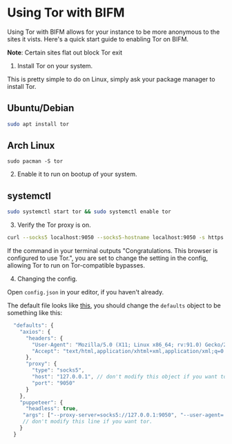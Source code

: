 # Using Tor with BIFM

Using Tor with BIFM allows for your instance to be more anonymous to the sites it vists. Here's a quick start guide to enabling Tor on BIFM.

**Note**: Certain sites flat out block Tor exit

1. Install Tor on your system.

This is pretty simple to do on Linux, simply ask your package manager to install Tor.

## Ubuntu/Debian

```sh
sudo apt install tor
```

## Arch Linux

```
sudo pacman -S tor
```

2. Enable it to run on bootup of your system.

## systemctl

```sh
sudo systemctl start tor && sudo systemctl enable tor
```

3. Verify the Tor proxy is on.

```sh
curl --socks5 localhost:9050 --socks5-hostname localhost:9050 -s https://check.torproject.org/ | cat | grep -m 1 Congratulations | xargs
```

If the command in your terminal outputs "Congratulations. This browser is configured to use Tor.", you are set to change the setting in the config, allowing Tor to run on Tor-compatible bypasses.

4. Changing the config.

Open `config.json` in your editor, if you haven't already.

The default file looks like [this](./CONFIG.md), you should change the `defaults` object to be something like this:

```js
  "defaults": {
    "axios": {
      "headers": {
        "User-Agent": "Mozilla/5.0 (X11; Linux x86_64; rv:91.0) Gecko/20100101 Firefox/91.0",
        "Accept": "text/html,application/xhtml+xml,application/xml;q=0.9,*/*;q=0.8"
      },
      "proxy": {
        "type": "socks5",
        "host": "127.0.0.1", // don't modify this object if you want tor.
        "port": "9050"
      }
    },
    "puppeteer": {
      "headless": true,
     "args": ["--proxy-server=socks5://127.0.0.1:9050", "--user-agent='Mozilla/5.0 (Windows NT 10.0; rv:91.0) Gecko/20100101 Firefox/91.0'"]
     // don't modify this line if you want tor.
    }
  }
```